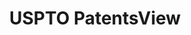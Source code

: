 ---
layout: default
bigquery: https://console.cloud.google.com/bigquery?p=patents-public-data&d=patentsview&page=dataset
citation: Attribution should be given to PatentsView for use, distribution, or derivative
  works.
code: https://github.com/CSSIP-AIR/PatentsView-Code-Snippets/
contributors: USPTO
cost: None
description: 'PatentsView includes US patent data including raw data (summaries, applications,
  pregrant applications), disambugations of inventors and assignees, and inventor
  gender estimates.  Also foreign priority data, # of figures and sheets, and government
  interest statements.'
documentation: https://patentsview.org/query/builder-faqs
last_edit: 04/11/2022, 21:24:56
location: https://patentsview.org/
maintained_by: USPTO
record_creation_timestamp: 12/2/2020 17:20:46
schema_fields:
- length
- male
- term_disclaimer
- term_extension
- num
- num_sheets
- name_last
- kind
- withdrawn
- patent_id
- disamb_assignee_id_20190820
- symbol_position
- subgroup
- _102_date
- uuid
- field_title
- organization_id
- disamb_inventor_id_20181127
- disamb_assignee_id_20181127
- disamb_inventor_id_20170307
- state
- mainclass_id
- gi_statement
- county
- lapse_of_patent
- text
- name
- disamb_inventor_id_20190820
- reldocno
- filename
- rawassignee_id
- level_two
- disamb_assignee_id_20200929
- ipc_version_indicator
- id
- attribution_status
- disamb_inventor_id_20191008
- doc_type
- disamb_assignee_id_20191008
- application_id
- main_group
- country_transformed
- action_date
- disamb_assignee_id_20191231
- classification_status
- latitude
- male_flag
- category
- disclaimer_date
- sector_title
- disamb_inventor_id_20191231
- term_grant
- publication_number
- disamb_inventor_id_20201229
- section
- subsection_id
- ipc_class
- role
- relkind
- rawlocation_id
- group_id
- number
- name_first
- variety
- field_id
- latin_name
- title
- subcategory_id
- disamb_assignee_id_20200630
- doctype
- country
- designation
- rawinventor_id
- disamb_inventor_id_20170808
- sequence
- f371_date
- series_code
- deceased
- date
- subclass_id
- city
- num_figures
- disamb_inventor_id_20171003
- rel_id
- level_three
- _371_date
- abstract
- latlong
- disamb_inventor_id_20200630
- subgroup_id
- inventor_id
- exemplary
- disamb_inventor_id_20190312
- disamb_assignee_id_20190312
- group
- lawyer_id
- disamb_inventor_id_20200331
- status
- classification_level
- dependent
- disamb_inventor_id_20180528
- type
- classification_value
- state_fips
- fname
- num_claims
- assignee_id
- f102_date
- organization
- classification_data_source
- county_fips
- section_id
- lname
- disamb_inventor_id_20171226
- location_id
- contract_award_number
- citation_id
- disamb_inventor_id_20200929
- category_id
- subclass
- applicant_type
- disamb_assignee_id_20200331
- rule_47
- longitude
- level_one
shortname: patentsview
tags:
- disambiguation
- United States
- gender
terms_of_use: Creative Commons Attribution 4.0 International License.
timeframe: 1963-1999
title: USPTO PatentsView
uuid: cf1780b1-e265-4e49-8d1d-83b9cfe0fd9a
---